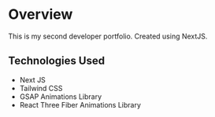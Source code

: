 # Overview

This is my second developer portfolio. Created using NextJS.

## Technologies Used

- Next JS
- Tailwind CSS
- GSAP Animations Library
- React Three Fiber Animations Library
